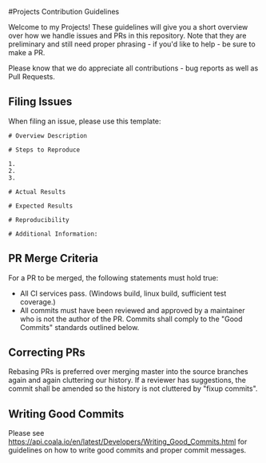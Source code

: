 #Projects Contribution Guidelines

Welcome to my Projects! These guidelines will give you a short overview over how we
handle issues and PRs in this repository. Note that they are preliminary and
still need proper phrasing - if you'd like to help - be sure to make a PR.

Please know that we do appreciate all contributions - bug reports as well as
Pull Requests.

## Filing Issues

When filing an issue, please use this template:

```
# Overview Description

# Steps to Reproduce

1.
2.
3.

# Actual Results

# Expected Results

# Reproducibility

# Additional Information:

```

## PR Merge Criteria

For a PR to be merged, the following statements must hold true:

- All CI services pass. (Windows build, linux build, sufficient test coverage.)
- All commits must have been reviewed and approved by a maintainer who is
  not the author of the PR. Commits shall comply to the "Good Commits" standards
  outlined below.


## Correcting PRs

Rebasing PRs is preferred over merging master into the source branches again
and again cluttering our history. If a reviewer has suggestions, the commit
shall be amended so the history is not cluttered by "fixup commits".

## Writing Good Commits

Please see
https://api.coala.io/en/latest/Developers/Writing_Good_Commits.html
for guidelines on how to write good commits and proper commit messages.
